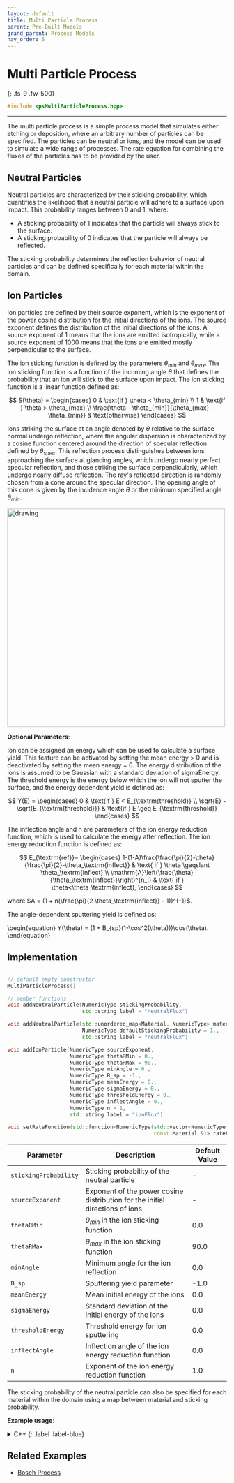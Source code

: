 ```yaml
---
layout: default
title: Multi Particle Process
parent: Pre-Built Models
grand_parent: Process Models
nav_order: 5
---
```

<script>
MathJax = {
  tex: {
    inlineMath: [['$', '$'], ['\\(', '\\)']]
  }
};
</script>
<script id="MathJax-script" async
  src="https://cdn.jsdelivr.net/npm/mathjax@3/es5/tex-chtml.js">
</script>


# Multi Particle Process
{: .fs-9 .fw-500}

```c++
#include <psMultiParticleProcess.hpp>
```
---

The multi particle process is a simple process model that simulates either etching or deposition, where an arbitrary number of particles can be specified. The particles can be neutral or ions, and the model can be used to simulate a wide range of processes. The rate equation for combining the fluxes of the particles has to be provided by the user. 

## Neutral Particles

Neutral particles are characterized by their sticking probability, which quantifies the likelihood that a neutral particle will adhere to a surface upon impact. This probability ranges between 0 and 1, where:
- A sticking probability of 1 indicates that the particle will always stick to the surface.
- A sticking probability of 0 indicates that the particle will always be reflected.
  
The sticking probability determines the reflection behavior of neutral particles and can be defined specifically for each material within the domain.

## Ion Particles

Ion particles are defined by their source exponent, which is the exponent of the power cosine distribution for the initial directions of the ions. The source exponent defines the distribution of the initial directions of the ions. A source exponent of 1 means that the ions are emitted isotropically, while a source exponent of 1000 means that the ions are emitted mostly perpendicular to the surface.

The ion sticking function is defined by the parameters $\theta_{min}$ and $\theta_{max}$. The ion sticking function is a function of the incoming angle $\theta$ that defines the probability that an ion will stick to the surface upon impact. The ion sticking function is a linear function defined as:

$$
    S(\theta) = \begin{cases}
        0 & \text{if } \theta < \theta_{min} \\
        1 & \text{if } \theta > \theta_{max} \\
        \frac{\theta - \theta_{min}}{\theta_{max} - \theta_{min}} & \text{otherwise}
    \end{cases}
$$

Ions striking the surface at an angle denoted by $\theta$ relative to the surface normal undergo reflection, where the angular dispersion is characterized by a cosine function centered around the direction of specular reflection defined by $\theta_\textrm{spec}$.
This reflection process distinguishes between ions approaching the surface at glancing angles, which undergo nearly perfect specular reflection, and those striking the surface perpendicularly, which undergo nearly diffuse reflection.
The ray's reflected direction is randomly chosen from a cone around the specular direction. The opening angle of this cone is given by the incidence angle $\theta$ or the minimum specified angle $\theta_{min}$. 

<img src="{% link assets/images/coned_specular.png %}" alt="drawing" width="500" class="center"/>

__Optional Parameters__:    

Ion can be assigned an energy which can be used to calculate a surface yield. This feature can be activated by setting the mean energy > 0 and is deactivated by setting the mean energy = 0. The energy distribution of the ions is assumed to be Gaussian with a standard deviation of sigmaEnergy. The threshold energy is the energy below which the ion will not sputter the surface, and the energy dependent yield is defined as:

$$
    Y(E) = \begin{cases}
        0 & \text{if } E < E_{\textrm{threshold}} \\
        \sqrt{E} - \sqrt{E_{\textrm{threshold}}} & \text{if } E \geq E_{\textrm{threshold}}
    \end{cases}
$$

The inflection angle and n are parameters of the ion energy reduction function, which is used to calculate the energy after reflection. The ion energy reduction function is defined as:

$$
E_{\textrm{ref}}=  \begin{cases}
1-(1-A)\frac{\frac{\pi}{2}-\theta}{\frac{\pi}{2}-\theta_\textrm{inflect}} & \text{ if } \theta \geqslant \theta_\textrm{inflect} \\
\mathrm{A}\left(\frac{\theta}{\theta_\textrm{inflect}}\right)^{n_l} & \text{ if } \theta<\theta_\textrm{inflect},
\end{cases}
$$

where $A = (1 + n(\frac{\pi}{2 \theta_\textrm{inflect}} - 1))^{-1}$. 

The angle-dependent sputtering yield is defined as:

\begin{equation}
    Y(\theta) = (1 + B_{sp}(1-\cos^2(\theta)))\cos(\theta).
\end{equation}



## Implementation

```c++

// default empty constructor
MultiParticleProcess()

// member functions
void addNeutralParticle(NumericType stickingProbability,
                        std::string label = "neutralFlux")

void addNeutralParticle(std::unordered_map<Material, NumericType> materialSticking,
                        NumericType defaultStickingProbability = 1.,
                        std::string label = "neutralFlux")

void addIonParticle(NumericType sourceExponent, 
                    NumericType thetaRMin = 0.,
                    NumericType thetaRMax = 90., 
                    NumericType minAngle = 0.,
                    NumericType B_sp = -1.,
                    NumericType meanEnergy = 0.,
                    NumericType sigmaEnergy = 0.,
                    NumericType thresholdEnergy = 0., 
                    NumericType inflectAngle = 0., 
                    NumericType n = 1,
                    std::string label = "ionFlux")

void setRateFunction(std::function<NumericType(std::vector<NumericType> &, 
                                               const Material &)> rateFunction)

```

| Parameter                  | Description                                            | Default Value          |
|----------------------------|--------------------------------------------------------|------------------------|
| `stickingProbability`      | Sticking probability of the neutral particle           | -                      |
| `sourceExponent`           | Exponent of the power cosine distribution for the initial directions of ions | -                    |
| `thetaRMin`  | $\theta_{min}$ in the ion sticking function    | 0.0                   |
| `thetaRMax`  | $\theta_{max}$ in the ion sticking function    | 90.0                  |
| `minAngle`  | Minimum angle for the ion reflection   | 0.0                  |
| `B_sp`  | Sputtering yield parameter   | -1.0                  |
| `meanEnergy`  | Mean initial energy of the ions    | 0.0                  |
| `sigmaEnergy`  | Standard deviation of the initial energy of the ions    | 0.0                  |
| `thresholdEnergy`  | Threshold energy for ion sputtering    | 0.0                  |
| `inflectAngle`  | Inflection angle of the ion energy reduction function    | 0.0                  |
| `n`  | Exponent of the ion energy reduction function    | 1.0                  |

The sticking probability of the neutral particle can also be specified for each material within the domain using a map between material and sticking probability. 

__Example usage__:

<details markdown="1">
<summary markdown="1">
C++
{: .label .label-blue}
</summary>
{% raw %}
```c++
...
auto model = SmartPointer<MultiParticleProcess<NumericType, D>>::New();
std::unordered_map<Material, NumericType> materialSticking{{Material::Si, 0.1}, {Material::Mask, 0.5}};
model->addNeutralParticle(materialSticking, 1.0); // default sticking probability of 1 on all other materials
model->addIonParticle(1000.);

// for material specific rates
auto rateFunction = [](std::vector<NumericType> &fluxes, const Material &material) {
        // fluxes contains the neutral flux at first index and ion flux at second index
        return material == Material::Si ? -(fluxes[0] + fluxes[1]) : 0.;
};
model->setRateFunction(rateFunction);

...
```
{% endraw %}
</details>

<details markdown="1">
<summary markdown="1">
Python
{: .label .label-green}
</summary>
{% raw %}
```python
...
model = vps.MultiParticleProcess()
materialSticking = {vps.Material.Si: 0.1, vps.Material.Mask: 0.5}
model.addNeutralParticle(materialSticking, defaultStickingProbability=1.0)
model.addIonParticle(1000.)

# for material specific rates
def rateFunction(fluxes, material):
    if material == vps.Material.Si:
        # fluxes contains the neutral flux at first index and ion flux at second index
        return -sum(fluxes)
    else:
        return 0.

model.setRateFunction(rateFunction)
...
```
{% endraw %}
</details>

## Related Examples

* [Bosch Process](https://github.com/ViennaTools/ViennaPS/tree/master/examples/boschProcess)
